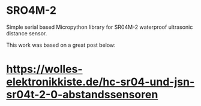 # SRO4M-2
Simple serial based Micropython library for SR04M-2 waterproof ultrasonic distance sensor.

This work was based on a great post below:
# https://wolles-elektronikkiste.de/hc-sr04-und-jsn-sr04t-2-0-abstandssensoren



